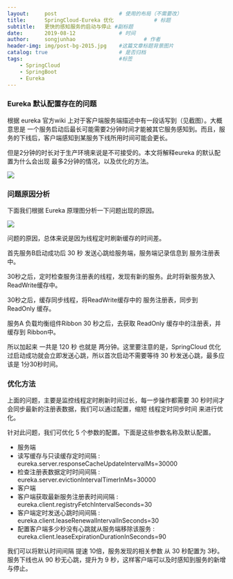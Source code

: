 ```yaml
---
layout:     post                    # 使用的布局（不需要改）
title:      SpringCloud-Eureka 优化             # 标题
subtitle:   更快的感知服务的启动与停止 #副标题
date:       2019-08-12              # 时间
author:     songjunhao                      # 作者
header-img: img/post-bg-2015.jpg    #这篇文章标题背景图片
catalog: true                       # 是否归档
tags:                               #标签
    - SpringCloud
    - SpringBoot
    - Eureka
---
```



### Eureka 默认配置存在的问题

根据 eureka 官方wiki 上对于客户端服务端描述中有一段话写到（见截图）。大概意思是 一个服务启动后最长可能需要2分钟时间才能被其它服务感知到。而且，服务的下线后，客户端感知到某服务下线所用时间可能会更长。

但是2分钟的时长对于生产环境来说是不可接受的。本文将解释eureka 的默认配置为什么会出现 最多2分钟的情况，以及优化的方法。

![](https://i.loli.net/2019/08/17/RQTW89r6PugEBAe.jpg)

### 问题原因分析

下面我们根据 Eureka 原理图分析一下问题出现的原因。

![](https://i.loli.net/2019/08/17/yfnHQCbErYawWiZ.jpg)

问题的原因，总体来说是因为线程定时刷新缓存的时间差。

首先服务B启动成功后 30 秒 发送心跳给服务端，服务端记录信息到 服务注册表中。

30秒之后，定时检查服务注册表的线程，发现有新的服务。此时将新服务放入 ReadWrite缓存中。

30秒之后，缓存同步线程，将ReadWrite缓存中的 服务注册表，同步到 ReadOnly 缓存。

服务A 负载均衡组件Ribbon 30 秒之后，去获取 ReadOnly 缓存中的注册表，并缓存到 Ribbon中。

所以加起来 一共是 120 秒 也就是 两分钟。这里要注意的是，SpringCloud 优化过启动成功就会立即发送心跳，所以首次启动不需要等待 30 秒发送心跳，最多应该是 1分30秒时间。

### 优化方法

上面的问题，主要是监控线程定时刷新时间过长，每一步操作都需要 30 秒时间才会同步最新的注册表数据，我们可以通过配置，缩短 线程定时同步时间 来进行优化。

针对此问题，我们可优化 5 个参数的配置。下面是这些参数名称及默认配置。
+ 服务端
 + 读写缓存与只读缓存定时间隔 : eureka.server.responseCacheUpdateIntervalMs=30000
 + 检查注册表数据定时时间间隔 :  eureka.server.evictionIntervalTimerInMs=30000
+ 客户端
 + 客户端获取最新服务注册表时间间隔 : eureka.client.registryFetchIntervalSeconds=30
 + 客户端定时发送心跳时间间隔 : eureka.client.leaseRenewalIntervalInSeconds=30
 + 配置客户端多少秒没有心跳就从服务端移除该服务 : eureka.client.leaseExpirationDurationInSeconds=90


我们可以将默认时间间隔 提速 10倍，服务发现的相关参数 从 30 秒配置为 3秒。服务下线也从 90 秒无心跳，提升为 9 秒，这样客户端可以及时感知到服务的新增与停止。
